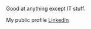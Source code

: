 <!--
.. title: Me?
.. slug: about
.. date: 2015-09-25 17:50:27 UTC+07:00
.. tags:
.. category:
.. link:
.. description: about me
.. type: md
-->

Good at anything except IT stuff.

My public profile [LinkedIn](https://www.linkedin.com/in/tungns)
